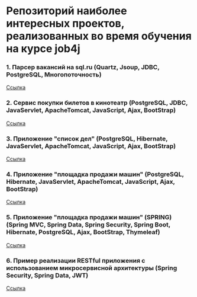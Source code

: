 ﻿# Репозиторий наиболее интересных проектов, реализованных во время обучения на курсе job4j

<h3>1. Парсер вакансий на sql.ru (Quartz, Jsoup, JDBC, PostgreSQL, Многопоточность)</h3>
<a href="https://github.com/brakhin/portfolio/tree/master/sqlru_parser/src/main/java/ru/bgbrakhi/sql/jobparser">Ссылка</a> 

<h3>2. Сервис покупки билетов в кинотеатр (PostgreSQL, JDBC, JavaServlet, ApacheTomcat, JavaScript, Ajax, BootStrap)</h3>
<a href="https://github.com/brakhin/portfolio/tree/master/servlets_cinema">Ссылка</a> 

<h3>3. Приложение "список дел" (PostgreSQL, Hibernate, JavaServlet, ApacheTomcat, JavaScript, Ajax, BootStrap)</h3>
<a href="https://github.com/brakhin/portfolio/tree/master/todolist_hibernate">Ссылка</a> 
 
<h3>4. Приложение "площадка продажи машин" (PostgreSQL, Hibernate, JavaServlet, ApacheTomcat, JavaScript, Ajax, BootStrap)</h3>
<a href="https://github.com/brakhin/portfolio/tree/master/carseller_hibernate">Ссылка</a> 
 
<h3>5. Приложение "площадка продажи машин" (SPRING) (Spring MVC, Spring Data, Spring Security, Spring Boot, Hibernate, PostgreSQL, Ajax, BootStrap, Thymeleaf)</h3>
<a href="https://github.com/brakhin/portfolio/tree/master/carseller_spring">Ссылка</a> 

<h3>6. Пример реaлизации RESTful приложения с использованием микросервисной архитектуры (Spring Security, Spring Data, JWT)</h3>
<a href="https://github.com/brakhin/portfolio/tree/master/rest_app">Ссылка</a> 



